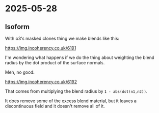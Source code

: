 # 2025-05-28

## Isoform

With o3's masked clones thing we make blends like this:

https://img.incoherency.co.uk/6191

I'm wondering what happens if we do the thing about weighting the blend
radius by the dot product of the surface normals.

Meh, no good.

https://img.incoherency.co.uk/6192

That comes from multiplying the blend radius by `1 - abs(dot(n1,n2))`.

It does remove some of the excess blend material, but it leaves a discontinuous
field and it doesn't remove all of it.
